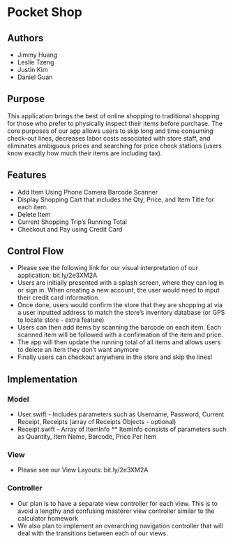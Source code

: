 # Pocket Shop

## Authors
* Jimmy Huang
* Leslie Tzeng
* Justin Kim
* Daniel Guan

## Purpose
This application brings the best of online shopping to traditional shopping for those who prefer to physically inspect their items before purchase. The core purposes of our app allows users to skip long and time consuming check-out lines, decreases labor costs associated with store staff, and eliminates ambiguous prices and searching for price check stations (users know exactly how much their items are including tax).

## Features
* Add Item Using Phone Camera Barcode Scanner
* Display Shopping Cart that includes the Qty, Price, and Item Title for each item.
* Delete Item
* Current Shopping Trip’s Running Total
* Checkout and Pay using Credit Card

## Control Flow
* Please see the following link for our visual interpretation of our application: bit.ly/2e3XM2A
* Users are initially presented with a splash screen, where they can log in or sign in. When creating a new account, the user would need to input their credit card information. 
* Once done, users would confirm the store that they are shopping at via a user inputted address to match the store’s inventory database (or GPS to locate store - extra feature)
* Users can then add items by scanning the barcode on each item. Each scanned item will be followed with a confirmation of the item and price. 
* The app will then update the running total of all items and allows users to delete an item they don’t want anymore
* Finally users can checkout anywhere in the store and skip the lines!

## Implementation

### Model
* User.swift - Includes parameters such as Username, Password, Current Receipt, Receipts (array of Receipts Objects - optional)
* Receipt.swift - Array of ItemInfo
** ItemInfo consists of parameters such as Quantity, Item Name, Barcode, Price Per Item

### View
* Please see our View Layouts: bit.ly/2e3XM2A
### Controller
* Our plan is to have a separate view controller for each view. This is to avoid a lengthy and confusing masterer view controller similar to the calculator homework
* We also plan to implement an overarching navigation controller that will deal with the transitions between each of our views. 

